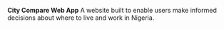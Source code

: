 **City Compare Web App**
A website built to enable users make informed decisions about where to live and work in Nigeria.